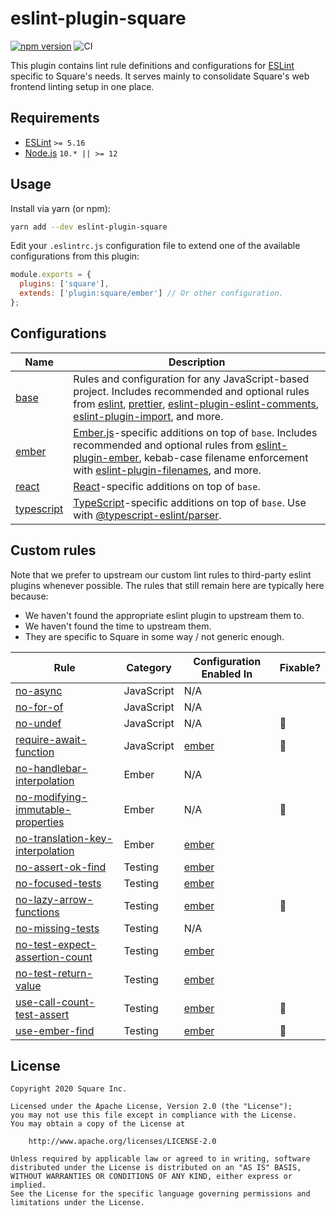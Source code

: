 # eslint-plugin-square

[![npm version](https://badge.fury.io/js/eslint-plugin-square.svg)](https://badge.fury.io/js/eslint-plugin-square)
![CI](https://github.com/square/eslint-plugin-square/workflows/CI/badge.svg)

This plugin contains lint rule definitions and configurations for [ESLint](http://eslint.org) specific to Square's needs. It serves mainly to consolidate Square's web frontend linting setup in one place.

## Requirements

* [ESLint](https://eslint.org/) `>= 5.16`
* [Node.js](https://nodejs.org/) `10.* || >= 12`

## Usage

Install via yarn (or npm):

```sh
yarn add --dev eslint-plugin-square
```

Edit your `.eslintrc.js` configuration file to extend one of the available configurations from this plugin:

```js
module.exports = {
  plugins: ['square'],
  extends: ['plugin:square/ember'] // Or other configuration.
};
```

## Configurations

| Name | Description |
| --- | --- |
| [base] | Rules and configuration for any JavaScript-based project. Includes recommended and optional rules from [eslint], [prettier], [eslint-plugin-eslint-comments], [eslint-plugin-import], and more. |
| [ember] | [Ember.js]-specific additions on top of `base`. Includes recommended and optional rules from [eslint-plugin-ember], kebab-case filename enforcement with [eslint-plugin-filenames], and more. |
| [react] | [React](https://reactjs.org)-specific additions on top of `base`. |
| [typescript] | [TypeScript](https://www.typescriptlang.org/)-specific additions on top of `base`. Use with [@typescript-eslint/parser]. |

## Custom rules

Note that we prefer to upstream our custom lint rules to third-party eslint plugins whenever possible. The rules that still remain here are typically here because:

* We haven't found the appropriate eslint plugin to upstream them to.
* We haven't found the time to upstream them.
* They are specific to Square in some way / not generic enough.

| Rule | Category | Configuration Enabled In | Fixable? |
| --- | --- | --- | --- |
| [no-async](docs/rules/no-async.md) | JavaScript | N/A | |
| [no-for-of](docs/rules/no-for-of.md) | JavaScript | N/A | |
| [no-undef](docs/rules/no-undef.md) | JavaScript | N/A | :wrench: |
| [require-await-function](docs/rules/require-await-function.md) | JavaScript | [ember] | :wrench: |
| [no-handlebar-interpolation](docs/rules/no-handlebar-interpolation.md) | Ember | N/A | |
| [no-modifying-immutable-properties](docs/rules/no-modifying-immutable-properties.md) | Ember | N/A | :wrench: |
| [no-translation-key-interpolation](docs/rules/no-translation-key-interpolation.md) | Ember | [ember] | |
| [no-assert-ok-find](docs/rules/no-assert-ok-find.md) | Testing | [ember] | |
| [no-focused-tests](docs/rules/no-focused-tests.md) | Testing | [ember] | |
| [no-lazy-arrow-functions](docs/rules/no-lazy-arrow-functions.md) | Testing | [ember] | :wrench: |
| [no-missing-tests](docs/rules/no-missing-tests.md) | Testing | N/A | |
| [no-test-expect-assertion-count](docs/rules/no-test-expect-assertion-count.md) | Testing | [ember] | |
| [no-test-return-value](docs/rules/no-test-return-value.md) | Testing | [ember] | |
| [use-call-count-test-assert](docs/rules/use-call-count-test-assert.md) | Testing | [ember] | :wrench: |
| [use-ember-find](docs/rules/use-ember-find.md) | Testing | [ember] | :wrench: |

[base]: lib/config/base.js
[ember]: lib/config/ember.js
[Ember.js]: https://www.emberjs.com/
[eslint]: https://eslint.org/
[eslint-plugin-ember]: https://github.com/ember-cli/eslint-plugin-ember
[eslint-plugin-eslint-comments]: https://github.com/mysticatea/eslint-plugin-eslint-comments
[eslint-plugin-filenames]: https://github.com/selaux/eslint-plugin-filenames
[eslint-plugin-import]: https://github.com/benmosher/eslint-plugin-import
[prettier]: https://prettier.io/
[react]: lib/config/react.js
[typescript]: lib/config/typescript.js
[@typescript-eslint/parser]: https://www.npmjs.com/package/@typescript-eslint/parser

## License

```plaintext
Copyright 2020 Square Inc.

Licensed under the Apache License, Version 2.0 (the "License");
you may not use this file except in compliance with the License.
You may obtain a copy of the License at

    http://www.apache.org/licenses/LICENSE-2.0

Unless required by applicable law or agreed to in writing, software
distributed under the License is distributed on an "AS IS" BASIS,
WITHOUT WARRANTIES OR CONDITIONS OF ANY KIND, either express or implied.
See the License for the specific language governing permissions and
limitations under the License.
```
